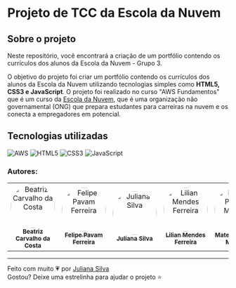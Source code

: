 # Projeto de TCC da Escola da Nuvem


## Sobre o projeto
Neste repositório, você encontrará a criação de um portfólio contendo os currículos dos alunos da Escola da Nuvem - Grupo 3.

O objetivo do projeto foi criar um portfólio contendo os currículos dos alunos da Escola da Nuvem utilizando tecnologias simples como <b>HTML5, CSS3 e JavaScript</b>. O projeto foi realizado no curso "AWS Fundamentos" que é um curso da [Escola da Nuvem](https://escoladanuvem.org/), que é uma organização não governamental (ONG) que prepara estudantes para carreiras na nuvem e os conecta a empregadores em potencial.


## Tecnologias utilizadas
![AWS](https://img.shields.io/badge/AWS-%23FF9900.svg?style=for-the-badge&logo=amazon-aws&logoColor=white)
![HTML5](https://img.shields.io/badge/html5-%23E34F26.svg?style=for-the-badge&logo=html5&logoColor=white)
![CSS3](https://img.shields.io/badge/css3-%231572B6.svg?style=for-the-badge&logo=css3&logoColor=white)
![JavaScript](https://img.shields.io/badge/javascript-%23323330.svg?style=for-the-badge&logo=javascript&logoColor=%23F7DF1E)


### Autores: 
<table>
<tr>
<td align="center"><a href="https://github.com/"><img style="border-radius: 50%;" src="https://github.com/" width="100px;" alt="Beatriz Carvalho da Costa"/><br /><sub><b>Beatriz Carvalho da Costa</b></sub></a><br/></td>
<td align="center"><a href="https://github.com/"><img style="border-radius: 50%;" src="https://github.com/" width="100px;" alt="Felipe Pavam Ferreira"/><br /><sub><b>Felipe Pavam Ferreira </b></sub></a><br/></td> 
<td align="center"><a href="https://github.com/juxxnn"><img style="border-radius: 50%;" src="https://github.com/juxxnn.png" width="100px;" alt="Juliana Silva"/><br /><sub><b>Juliana Silva</b></sub></a><br/></td> 
<td align="center"><a href="https://github.com/"><img style="border-radius: 50%;" src="https://github.com/" width="100px;" alt="Lilian Mendes Ferreira"/><br /><sub><b>Lilian Mendes Ferreira</b></sub></a><br/></td> 
<td align="center"><a href="https://github.com/"><img style="border-radius: 50%;" src="https://github.com/" width="100px;" alt="Mateus Pereira Moreira"/><br /><sub><b>Mateus Pereira Moreira</b></sub></a><br/></td>
 <td align="center"><a href="https://github.com/"><img style="border-radius: 50%;" src="https://github.com/" width="100px;" alt="Roxelle Lamour de Oliveira Sass "/><br /><sub><b>Roxelle Lamour de Oliveira Sass </b></sub></a><br/></td>
</table>


-------------------
Feito com muito 💗 por <a href="https://github.com/juxxnn">Juliana Silva</a>
<br>
Gostou? Deixe uma estrelinha para ajudar o projeto ⭐
